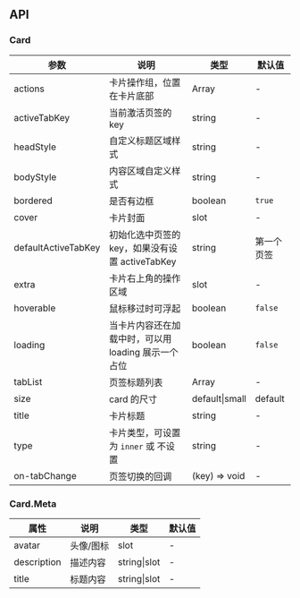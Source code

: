 ## API

### Card
| 参数                | 说明                                                | 类型          | 默认值        |
| ---                 | ---                                                 | ---           | ---           |
| actions             | 卡片操作组，位置在卡片底部                          | Array | - |
| activeTabKey        | 当前激活页签的 key                                  | string        | -             |
| headStyle           | 自定义标题区域样式                                  | string        | -             |
| bodyStyle           | 内容区域自定义样式                                  | string        | -             |
| bordered            | 是否有边框                                          | boolean       | `true`        |
| cover               | 卡片封面                                            | slot          | -             |
| defaultActiveTabKey | 初始化选中页签的 key，如果没有设置 activeTabKey     | string        | 第一个页签    |
| extra               | 卡片右上角的操作区域                                | slot          | - |
| hoverable           | 鼠标移过时可浮起                                    | boolean       | `false`       |
| loading             | 当卡片内容还在加载中时，可以用 loading 展示一个占位 | boolean       | `false`       |
| tabList             | 页签标题列表                                        | Array         | -             |
| size                | card 的尺寸                                         | default\|small               | default |
| title               | 卡片标题                                            | string        | -             |
| type                | 卡片类型，可设置为 `inner` 或 不设置                | string        | -             |
| on-tabChange         | 页签切换的回调                                      | (key) => void | -             |

### Card.Meta

| 属性 | 说明 | 类型 | 默认值 |
| -------- | ----------- | ---- | ------- |
| avatar | 头像/图标 | slot | - |
| description | 描述内容 | string\|slot | - |
| title | 标题内容 | string\|slot | - |
